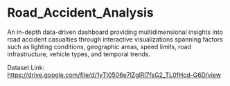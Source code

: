 # Road_Accident_Analysis
An in-depth data-driven dashboard providing multidimensional insights into road accident casualties through interactive visualizations spanning factors such as lighting conditions, geographic areas, speed limits, road infrastructure, vehicle types, and temporal trends.

Dataset Link: https://drive.google.com/file/d/1yTI0506e7lZglRl7fsG2_TL0fHcd-G6D/view

